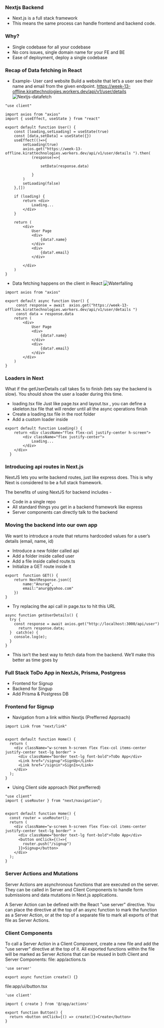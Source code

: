 ### Nextjs Backend
- Next.js is a full stack framework
- This means the same process can handle frontend and backend code.

### Why?
- Single codebase for all your codebase
- No cors issues, single domain name for your FE and BE
- Ease of deployment, deploy a single codebase

### Recap of Data fetching in React

- Example- User card website
Build a website that let’s a user see their name and email from the given endpoint.
https://week-13-offline.kirattechnologies.workers.dev/api/v1/user/details 
![Nextjs-datafetch](../../images/nextjs-datafetch.webp)

```
"use client"

import axios from "axios"
import { useEffect, useState } from "react"

export default function User() {
    const [loading,setLoading] = useState(true)
    const [data,setData] = useState({})
    useEffect(()=>{
        setLoading(true)
        axios.get("https://week-13-offline.kirattechnologies.workers.dev/api/v1/user/details ").then(
            (response)=>{
                
                setData(response.data)
                
            }
        )
        setLoading(false)
    },[])

    if (loading) {
        return <div>
            Loading...
        </div>
    }
  
    return (
        <div>
            User Page
            <div>
                {data?.name}     
            </div>
            <div> 
                {data?.email}
            </div>
            
        </div>
    )
}
```

- Data fetching happens on the client in React
![Waterfalling](../../images/waterfalling_react.webp)
```
import axios from "axios"

export default async function User() {
     const response = await  axios.get("https://week-13-offline.kirattechnologies.workers.dev/api/v1/user/details ")
     const data = response.data
    return (
        <div>
            User Page
            <div>
                {data?.name}     
            </div>
            <div> 
                {data?.email}
            </div>
        </div>
    )
}
```

### Loaders in Next
What if the getUserDetails call takes 5s to finish (lets say the backend is slow). You should show the user a loader during this time.

- loading.tsx file
Just like page.tsx and layout.tsx , you can define a skeleton.tsx file that will render until all the async operations finish
- Create a loading.tsx file in the root folder
- Add a custom loader inside

```
export default function Loading() {
    return <div className="flex flex-col justify-center h-screen">
        <div className="flex justify-center">
            Loading...
        </div>
    </div>
  }
```

### Introducing api routes in Next.js

NextJS lets you write backend routes, just like express does.
This is why Next is considered to be a full stack framework.

The benefits of using NextJS for backend includes - 
- Code in a single repo
- All standard things you get in a backend framework like express
- Server components can directly talk to the backend
 
### Moving the backend into our own app

We want to introduce a route that returns hardcoded values for a user’s details (email, name, id)
- Introduce a new folder called api
- Add a folder inside called user
- Add a file inside called route.ts
- Initialize a GET route inside it
```
export  function GET() {
    return NextResponse.json({
        name:"Anurag",
        email:"anurg@yahoo.com"
    })
}
```

- Try replacing the api call in page.tsx to hit this URL
```
async function getUserDetails() {
  try {
    const response = await axios.get("http://localhost:3000/api/user")
	  return response.data;
  }  catch(e) {
    console.log(e);
  }
}
```
- This isn’t the best way to fetch data from the backend. We’ll make this better as time goes by

### Full Stack ToDo App in NextJs, Prisma, Postgress
- Frontend for Signup
- Backend for Singup
- Add Prisma & Postgress DB

### Frontend for Signup
- Navigation from a link within Nextjs (Prefferred Approach)
```
import Link from "next/link"


export default function Home() {
  return (
    <div className="w-screen h-screen flex flex-col items-center justify-center text-lg border" >
      <div className="border text-lg font-bold">ToDo App</div>
      <Link href="/signup">SignUp</Link>
      <Link href="/signin">SignIn</Link>
    </div>
  );
}

```
- Using Client side approach (Not prefferred) 
```
"use client"
import { useRouter } from "next/navigation";


export default function Home() {
  const router = useRouter();
  return (
    <div className="w-screen h-screen flex flex-col items-center justify-center text-lg border" >
      <div className="border text-lg font-bold">ToDo App</div>
      <button onClick={()=>{
        router.push("/signup")
      }}>Signup</button>
    </div>
  );
}
```

### Server Actions and Mutations
Server Actions are asynchronous functions that are executed on the server. They can be called in Server and Client Components to handle form submissions and data mutations in Next.js applications.

A Server Action can be defined with the React "use server" directive. You can place the directive at the top of an async function to mark the function as a Server Action, or at the top of a separate file to mark all exports of that file as Server Actions.

### Client Components
To call a Server Action in a Client Component, create a new file and add the "use server" directive at the top of it. All exported functions within the file will be marked as Server Actions that can be reused in both Client and Server Components:
file: app/actions.ts
```
'use server'
 
export async function create() {}
```

file:app/ui/button.tsx
```
'use client'
 
import { create } from '@/app/actions'
 
export function Button() {
  return <button onClick={() => create()}>Create</button>
}
```